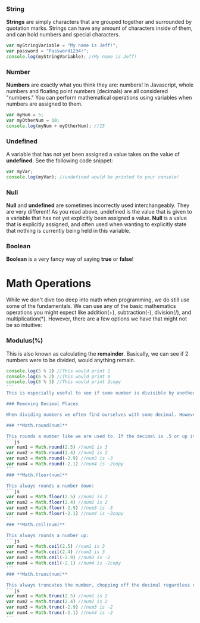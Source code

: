 ### String

**Strings** are simply characters that are grouped together and surrounded by quotation marks. Strings can have any amount of characters inside of them, and can hold numbers and special characters.

```js
var myStringVariable = "My name is Jeff!";
var password = "Password1234!";
console.log(myStringVariable); //My name is Jeff!
```

### Number

**Numbers** are exactly what you think they are: numbers! In Javascript, whole numbers and floating point numbers (decimals) are all considered "numbers." You can perform mathematical operations using variables when numbers are assigned to them.

```js
var myNum = 5;
var myOtherNum = 10;
console.log(myNum + myOtherNum); //15
```

### Undefined

A variable that has not yet been assigned a value takes on the value of **undefined.** See the following code snippet:

```js
var myVar;
console.log(myVar); //undefined would be printed to your console!
```

### Null

**Null** and **undefined** are sometimes incorrectly used interchangeably. They are very different! As you read above, undefined is the value that is given to a variable that has not yet explicitly been assigned a value. **Null** is a value that is explicitly assigned, and often used when wanting to explicitly state that nothing is currently being held in this variable.

### Boolean

**Boolean** is a very fancy way of saying **true** or **false**!

# Math Operations

While we don't dive too deep into math when programming, we do still use some of the fundamentals. We can use any of the basic mathematics operations you might expect like addition(+), subtraction(-), division(/), and multiplication(\*). However, there are a few options we have that might not be so intuitive:

### Modulus(%)

This is also known as calculating the **remainder**. Basically, we can see if 2 numbers were to be divided, would anything remain.

````js
console.log(5 % 2) //This would print 1
console.log(6 % 2) //This would print 0
console.log(8 % 3) //This would print 2copy
```
This is especially useful to see if some number is divisible by another. In the example above, since there was a remainder of 1 with 5%2, it means that 5 is not evenly divisible by 2. However, since 6%2 gives a remainder of 0, we can say that 6 is divisible by 2.

### Removing Decimal Places

When dividing numbers we often find ourselves with some decimal. However, many times we don't want a decimal on our resulting number. JavaScript gives us quite a few ways to remove the decimal and get back to a whole integer.

### **Math.round(num)**

This rounds a number like we are used to. If the decimal is .5 or up it will round up to the next number, where if the number is .49 or below it will round down:
```js
var num1 = Math.round(2.5) //num1 is 3
var num2 = Math.round(2.4) //num2 is 2
var num3 = Math.round(-2.9) //num3 is -3
var num4 = Math.round(-2.1) //num4 is -2copy
```
### **Math.floor(num)**

This always rounds a number down:
```js
var num1 = Math.floor(2.5) //num1 is 2
var num2 = Math.floor(2.4) //num2 is 2
var num3 = Math.floor(-2.9) //num3 is -3
var num4 = Math.floor(-2.1) //num4 is -3copy
```
### **Math.ceil(num)**

This always rounds a number up:
```js
var num1 = Math.ceil(2.5) //num1 is 3
var num2 = Math.ceil(2.4) //num2 is 3
var num3 = Math.ceil(-2.9) //num3 is -2
var num4 = Math.ceil(-2.1) //num4 is -2copy
```
### **Math.trunc(num)**

This always truncates the number, chopping off the decimal regardless of what the number is:
```js
var num1 = Math.trunc(2.5) //num1 is 2
var num2 = Math.trunc(2.4) //num2 is 2
var num3 = Math.trunc(-2.9) //num3 is -2
var num4 = Math.trunc(-2.1) //num4 is -2
```
````
